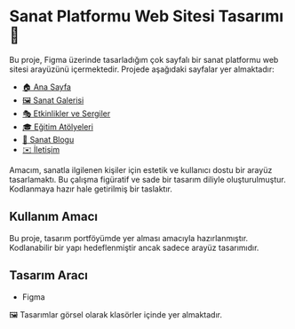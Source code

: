 # Sanat Platformu Web Sitesi Tasarımı 🎨

Bu proje, Figma üzerinde tasarladığım çok sayfalı bir sanat platformu web sitesi arayüzünü içermektedir. Projede aşağıdaki sayfalar yer almaktadır:


- [🏠 Ana Sayfa](./homepage/README.md)
- [🖼️ Sanat Galerisi](./art-gallery/README.md)
- [🎭 Etkinlikler ve Sergiler](./events/README.md)
- [🎓 Eğitim Atölyeleri](./workshops/README.md)
- [📰 Sanat Blogu](./blog/README.md)
- [✉️ İletişim](./contact/README.md)



Amacım, sanatla ilgilenen kişiler için estetik ve kullanıcı dostu bir arayüz tasarlamaktı. Bu çalışma figüratif ve sade bir tasarım diliyle oluşturulmuştur. Kodlanmaya hazır hale getirilmiş bir taslaktır.

## Kullanım Amacı
Bu proje, tasarım portföyümde yer alması amacıyla hazırlanmıştır. Kodlanabilir bir yapı hedeflenmiştir ancak sadece arayüz tasarımıdır.

## Tasarım Aracı
- Figma



🖼️ Tasarımlar görsel olarak klasörler içinde yer almaktadır.

